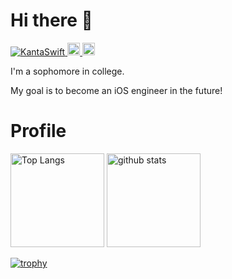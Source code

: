 # Hi there 👋
<p align="left">
  <a href="https://github.com/KantaSwift/KantaSwift/">
    <img src="https://komarev.com/ghpvc/?username=KantaSwift" alt="KantaSwift" />
  </a>
  <a href="http://twitter.com/kanta_Swift">
    <img height="20" src="https://img.shields.io/twitter/followers/kanta_Swift?label=Twitter&logo=twitter&style=flat" />
  </a>
  <a href="https://github.com/KantaSwift">
    <img height="20" src="https://img.shields.io/github/followers/KantaSwift?label=follow&logo=github&style=flat" />
  </a>
</p>

I'm a sophomore in college.

My goal is to become an iOS engineer in the future!

# Profile
<p align="left"> 
  <img alt="Top Langs" height="150px" src="https://github-readme-stats-clone-1rb5.vercel.app/api/top-langs/?username=KantaSwift&layout=compact&count_private=true&show_icons=true&theme=blue-green" />
  <img alt="github stats" height="150px" src="https://github-readme-stats-clone-1rb5.vercel.app/api?username=KantaSwift&count_private=true&show_icons=true&show_icons=true&theme=radical" />
</p>



[![trophy](https://github-profile-trophy.vercel.app/?username=KantaSwift&theme=blue-green&column=7
)](https://github.com/ryo-ma/github-profile-trophy)
